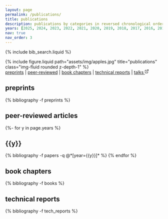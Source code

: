 ```yaml
---
layout: page
permalink: /publications/
title: publications
description: publications by categories in reversed chronological order
years: [2025, 2024, 2023, 2022, 2021, 2020, 2019, 2018, 2017, 2016, 2015, 2014, 2013, 2011, 2009, 2008, 2006]
nav: true
nav_order: 3
---
```


<!-- _pages/publications.md -->

<!-- Bibsearch Feature -->

{% include bib_search.liquid %}

<div class="publications">

<div class="row">
    <div class="col-sm mt-3 mt-md-0">
        {% include figure.liquid path="assets/img/apples.jpg" title="publications" class="img-fluid rounded z-depth-1" %}
    </div>
</div>
<div class="caption">
<a href="#preprint">preprints</a> | 
<a href="#peer">peer-reviewed</a> | 
<a href="#books">book chapters</a> |
<a href="#reports">technical reports</a> | 
<a href="../talks">
talks 
<svg style="display: inline-block; width: 1em; fill: currentColor; height: 1em;" viewbox="5
5 48 48">
<path d="M36 24c-1.2 0-2 0.8-2 2v12c0 1.2-0.8 2-2 2h-22c-1.2
0-2-0.8-2-2v-22c0-1.2 0.8-2 2-2h12c1.2 0 2-0.8 2-2s-0.8-2-2-2h-12c-3.4
0-6 2.6-6 6v22c0 3.4 2.6 6 6 6h22c3.4 0 6-2.6
6-6v-12c0-1.2-0.8-2-2-2z"></path>
<path d="M43.8 5.2c-0.2-0.4-0.6-0.8-1-1-0.2-0.2-0.6-0.2-0.8-0.2h-12c-1.2
0-2 0.8-2 2s0.8 2 2 2h7.2l-18.6 18.6c-0.8 0.8-0.8 2 0 2.8 0.4 0.4 0.8
0.6 1.4 0.6s1-0.2 1.4-0.6l18.6-18.6v7.2c0 1.2 0.8 2 2 2s2-0.8
2-2v-12c0-0.2 0-0.6-0.2-0.8z"></path>
</svg>
</a>
</div>

<!-- <p>slides for conference talks: <a href="https://slides.com/kmodin">slides.com/kmodin</a></p> -->

<div id="preprint">
<h2>preprints</h2>
</div>

{% bibliography -f preprints %}

<div id="peer">
<h2>peer-reviewed articles</h2>
</div>

{%- for y in page.years %}

  <h2 class="year">{{y}}</h2>
  {% bibliography -f papers -q @*[year={{y}}]* %}
{% endfor %}

<div id="books">
<h2>book chapters</h2>
</div>

{% bibliography -f books %}

<div id="reports">
<h2>technical reports</h2>
</div>

{% bibliography -f tech_reports %}

</div>
